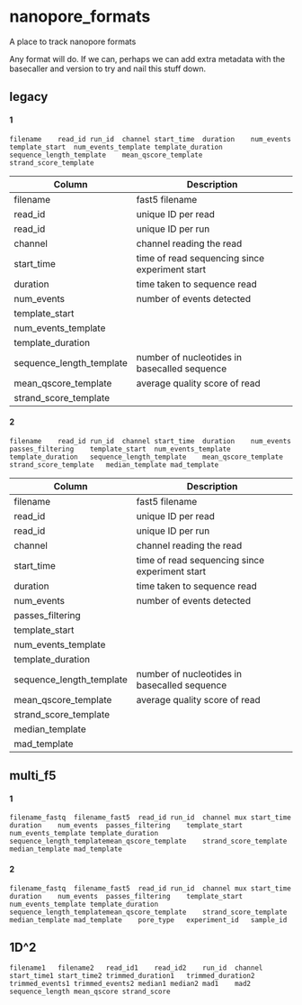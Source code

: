 # nanopore_formats
A place to track nanopore formats

Any format will do. If we can, perhaps we can add extra metadata with the basecaller and version to try and nail this stuff down.


## legacy

#### 1
    filename	read_id	run_id	channel	start_time	duration	num_events	template_start	num_events_template	template_duration	sequence_length_template	mean_qscore_template	strand_score_template


| Column   | **Description** |
| ------------- | ------------- |
| filename | fast5 filename |
| read_id | unique ID per read |
| read_id | unique ID per run |
| channel | channel reading the read |
| start_time | time of read sequencing since experiment start |
| duration | time taken to sequence read |
| num_events | number of events detected |
| template_start |  |
| num_events_template |  |
| template_duration |  |
| sequence_length_template | number of nucleotides in basecalled sequence |
| mean_qscore_template | average quality score of read |
| strand_score_template | |

#### 2
    filename	read_id	run_id	channel	start_time	duration	num_events	passes_filtering	template_start	num_events_template	template_duration	sequence_length_template	mean_qscore_template	strand_score_template	median_template	mad_template

| Column   | **Description** |
| ------------- | ------------- |
| filename | fast5 filename |
| read_id | unique ID per read |
| read_id | unique ID per run |
| channel | channel reading the read |
| start_time | time of read sequencing since experiment start |
| duration | time taken to sequence read |
| num_events | number of events detected |
| passes_filtering |  |
| template_start |  |
| num_events_template |  |
| template_duration |  |
| sequence_length_template | number of nucleotides in basecalled sequence |
| mean_qscore_template | average quality score of read |
| strand_score_template | |
| median_template |   |
| mad_template |  |

## multi_f5



#### 1
    filename_fastq	filename_fast5	read_id	run_id	channel	mux	start_time	duration	num_events	passes_filtering	template_start	num_events_template	template_duration	sequence_length_templatemean_qscore_template	strand_score_template	median_template	mad_template


#### 2
    filename_fastq	filename_fast5	read_id	run_id	channel	mux	start_time	duration	num_events	passes_filtering	template_start	num_events_template	template_duration	sequence_length_templatemean_qscore_template	strand_score_template	median_template	mad_template	pore_type	experiment_id	sample_id


## 1D^2

    filename1	filename2	read_id1	read_id2	run_id	channel	start_time1	start_time2	trimmed_duration1	trimmed_duration2	trimmed_events1	trimmed_events2	median1	median2	mad1	mad2	sequence_length	mean_qscore	strand_score
